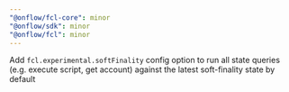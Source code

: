 ```yaml
---
"@onflow/fcl-core": minor
"@onflow/sdk": minor
"@onflow/fcl": minor
---
```


Add `fcl.experimental.softFinality` config option to run all state queries (e.g. execute script, get account) against the latest soft-finality state by default
